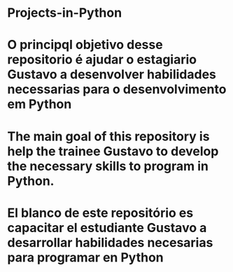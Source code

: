 # Projects-in-Python
# O principql objetivo desse repositorio é ajudar o estagiario Gustavo a desenvolver habilidades necessarias para o desenvolvimento em Python
# The main goal of this repository is help the trainee Gustavo to develop the necessary skills to program in Python.
# El blanco de este repositório es capacitar el estudiante Gustavo a desarrollar habilidades necesarias para programar en Python
